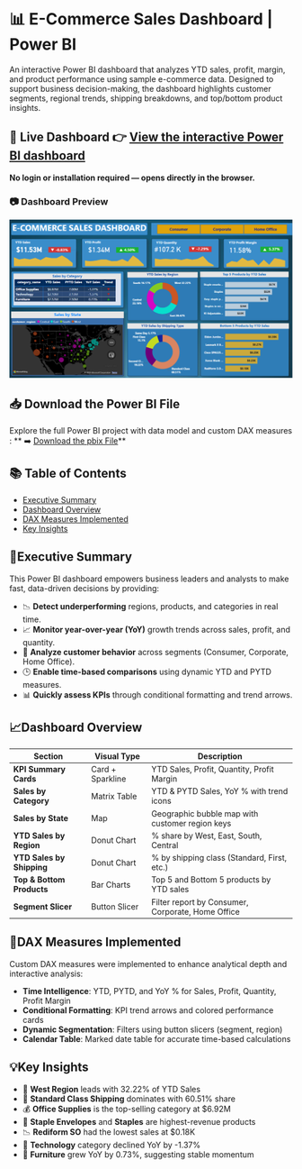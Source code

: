 # 📊 E-Commerce Sales Dashboard | Power BI

An interactive Power BI dashboard that analyzes YTD sales, profit, margin, and product performance using sample e-commerce data. Designed to support business decision-making, the dashboard highlights customer segments, regional trends, shipping breakdowns, and top/bottom product insights.

## 🔗 Live Dashboard  👉 [View the interactive Power BI dashboard](https://app.powerbi.com/view?r=eyJrIjoiMmE0M2ViNmQtMGE5NS00MTIzLWI1NDAtM2ExOTIxOWU0MTY5IiwidCI6ImU1NTlhMWUxLWRmNDAtNDJmMC05YzIyLTlhNmE4NGE3ZWVmYyIsImMiOjN9)

**No login or installation required — opens directly in the browser.**

### 📷 Dashboard Preview

<p align="center">
  <img src="https://github.com/marylavanya/E-Commerce-Sales-Dashboard-Power-BI/blob/main/Dashboard.png?raw=true" alt="E-Commerce Power BI Dashboard" width="800"/>
</p>



## 📥 Download the Power BI File
Explore the full Power BI project with data model and custom DAX measures : ** ➡️ [Download the pbix File](https://github.com/marylavanya/E-Commerce-Sales-Dashboard-Power-BI/blob/main/E-Commerce%20Sales%20Dashboard.pbix?raw=true)**

## 📚 Table of Contents
- [Executive Summary](#executive-summary)
- [Dashboard Overview](#dashboard-overview)
- [DAX Measures Implemented](#dax-measures-implemented)
- [Key Insights](#key-insights)


## 🧭Executive Summary

This Power BI dashboard empowers business leaders and analysts to make fast, data-driven decisions by providing:

- 📉 **Detect underperforming** regions, products, and categories in real time.
- 📈 **Monitor year-over-year (YoY)** growth trends across sales, profit, and quantity.
- 👥 **Analyze customer behavior** across segments (Consumer, Corporate, Home Office).  
- 🕒 **Enable time-based comparisons** using dynamic YTD and PYTD measures.  
- 📊 **Quickly assess KPIs** through conditional formatting and trend arrows.  



## 📈Dashboard Overview

| Section                  | Visual Type      | Description                                      |
|--------------------------|------------------|--------------------------------------------------|
| **KPI Summary Cards**     | Card + Sparkline | YTD Sales, Profit, Quantity, Profit Margin      |
| **Sales by Category**     | Matrix Table     | YTD & PYTD Sales, YoY % with trend icons        |
| **Sales by State**        |      Map         | Geographic bubble map with customer region keys |
| **YTD Sales by Region**   | Donut Chart      | % share by West, East, South, Central           |
| **YTD Sales by Shipping** | Donut Chart      | % by shipping class (Standard, First, etc.)     |
| **Top & Bottom Products** | Bar Charts       | Top 5 and Bottom 5 products by YTD sales        |
| **Segment Slicer**        | Button Slicer    | Filter report by Consumer, Corporate, Home Office|


## 🧮DAX Measures Implemented

Custom DAX measures were implemented to enhance analytical depth and interactive analysis:
- **Time Intelligence**: YTD, PYTD, and YoY % for Sales, Profit, Quantity, Profit Margin
- **Conditional Formatting**: KPI trend arrows and colored performance cards
- **Dynamic Segmentation**: Filters using button slicers (segment, region)
- **Calendar Table**: Marked date table for accurate time-based calculations


## 💡Key Insights

- 🥇 **West Region** leads with 32.22% of YTD Sales
- 🚚 **Standard Class Shipping** dominates with 60.51% share
- 💰 **Office Supplies** is the top-selling category at $6.92M
- 🧾 **Staple Envelopes** and **Staples** are highest-revenue products
- 📉 **Rediform SO** had the lowest sales at $0.18K
- 🔻 **Technology** category declined YoY by -1.37%
- 🔼 **Furniture** grew YoY by 0.73%, suggesting stable momentum
